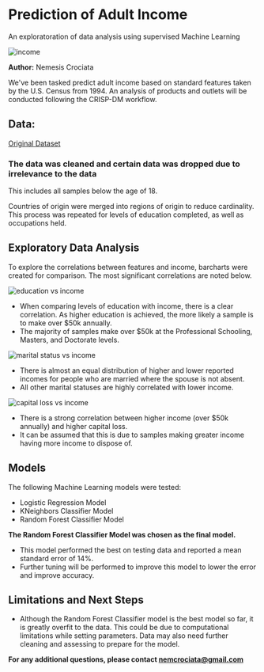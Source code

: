 # Prediction of Adult Income
An exploratoration of data analysis using supervised Machine Learning

![income](https://github.com/NemesisCrociata/Prediction-of-Adult-Income/assets/132013562/0b33380a-cfae-4c53-9fc3-313de599988a)

**Author:** Nemesis Crociata

We've been tasked predict adult income based on standard features taken by the U.S. Census from 1994. An analysis of products and outlets will be conducted following the CRISP-DM workflow.

## Data:
[Original Dataset]([https://datahack.analyticsvidhya.com/contest/practice-problem-big-mart-sales-iii/](https://www.kaggle.com/datasets/wenruliu/adult-income-dataset))

### The data was cleaned and certain data was dropped due to irrelevance to the data
This includes all samples below the age of 18.

Countries of origin were merged into regions of origin to reduce cardinality.
This process was repeated for levels of education completed, as well as occupations held.

## Exploratory Data Analysis
To explore the correlations between features and income, barcharts were created for comparison. The most significant correlations are noted below.

![education vs income](https://github.com/NemesisCrociata/Prediction-of-Adult-Income/assets/132013562/9bfe7761-8eae-4d5d-8ce0-aef0635f206c)

- When comparing levels of education with income, there is a clear correlation. As higher education is achieved, the more likely a sample is to make over $50k annually.
- The majority of samples make over $50k at the Professional Schooling, Masters, and Doctorate levels.

![marital status vs income](https://github.com/NemesisCrociata/Prediction-of-Adult-Income/assets/132013562/d1cc6f17-ede1-4972-9481-a71421dcd3df)

- There is almost an equal distribution of higher and lower reported incomes for people who are married where the spouse is not absent.
- All other marital statuses are highly correlated with lower income.

![capital loss vs income](https://github.com/NemesisCrociata/Prediction-of-Adult-Income/assets/132013562/cd90ad60-a427-410f-97e8-6038cc41fff1)

- There is a strong correlation between higher income (over $50k annually) and higher capital loss.
- It can be assumed that this is due to samples making greater income having more income to dispose of.

## Models
The following Machine Learning models were tested:
- Logistic Regression Model
- KNeighbors Classifier Model
- Random Forest Classifier Model

**The Random Forest Classifier Model was chosen as the final model.**
- This model performed the best on testing data and reported a mean standard error of 14%.
- Further tuning will be performed to improve this model to lower the error and improve accuracy.

## Limitations and Next Steps
- Although the Random Forest Classifier model is the best model so far, it is greatly overfit to the data. This could be due to computational limitations while setting parameters. Data may also need further cleaning and assessing to prepare for the model.

**For any additional questions, please contact nemcrociata@gmail.com**
